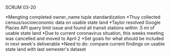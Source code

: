 SCRUM 03-20

*Mengting completed owner_name tuple standardization 
*Thuy collected census/socioeconomic data on usable state land
*Taylor resolved Google Places API query limit issue and found all transit stations within .5 mi of usable state land
*Due to current coronavirus situation, this weeks meeting was cancelled and moved to April 2
	*Set goals for what should be included in next week's deliverable
*Need to do: compare current findings on usable state land with last semester's dataset